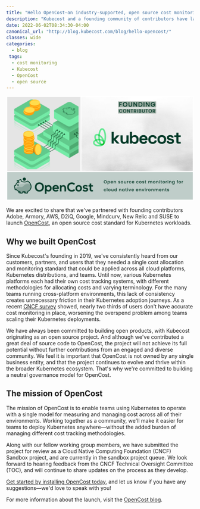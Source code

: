 ```yaml
---
title: "Hello OpenCost—an industry-supported, open source cost monitoring standard for Kubernetes"
description: "Kubecost and a founding community of contributors have launched OpenCost, an open source cost allocation and monitoring standard for teams using Kubernetes."
date: 2022-06-02T08:34:30-04:00
canonical_url: "http://blog.kubecost.com/blog/hello-opencost/"
classes: wide
categories:
  - blog
 tags:
  - cost monitoring
  - Kubecost
  - OpenCost
  - open source
---
```


![Introducing OpenCost](/assets/images/OC_kc3.png)

We are excited to share that we've partnered with founding contributors Adobe, Armory, AWS, D2iQ, Google, Mindcurv, New Relic and SUSE to launch [OpenCost](http://www.opencost.io), an open source cost standard for Kubernetes workloads.

## Why we built OpenCost

Since Kubecost's founding in 2019, we've consistently heard from our customers, partners, and users that they needed a single cost allocation and monitoring standard that could be applied across all cloud platforms, Kubernetes distributions, and teams. Until now, various Kubernetes platforms each had their own cost tracking systems, with different methodologies for allocating costs and varying terminology. For the many teams running cross-platform environments, this lack of consistency creates unnecessary friction in their Kubernetes adoption journeys. As a recent [CNCF survey](https://www.cncf.io/blog/2021/06/29/finops-for-kubernetes-insufficient-or-nonexistent-kubernetes-cost-monitoring-is-causing-overspend/) showed, nearly two thirds of users don't have accurate cost monitoring in place, worsening the overspend problem among teams scaling their Kubernetes deployments.

We have always been committed to building open products, with Kubecost originating as an open source project. And although we've contributed a great deal of source code to OpenCost, the project will not achieve its full potential without further contributions from an engaged and diverse community. We feel it is important that OpenCost is not owned by any single business entity, and that the project continues to evolve and thrive within the broader Kubernetes ecosystem. That's why we're committed to building a neutral governance model for OpenCost.

## The mission of OpenCost

The mission of OpenCost is to enable teams using Kubernetes to operate with a single model for measuring and managing cost across all of their environments. Working together as a community, we'll make it easier for teams to deploy Kubernetes anywhere—without the added burden of managing different cost tracking methodologies.

Along with our fellow working group members, we have submitted the project for review as a Cloud Native Computing Foundation (CNCF) Sandbox project, and are currently in the sandbox project queue. We look forward to hearing feedback from the CNCF Technical Oversight Committee (TOC), and will continue to share updates on the process as they develop.

[Get started by installing OpenCost today](https://github.com/kubecost/opencost/blob/develop/README.md#getting-started), and let us know if you have any suggestions—we'd love to speak with you!

For more information about the launch, visit the [OpenCost blog](https://www.opencost.io/blog/introducing-opencost).
